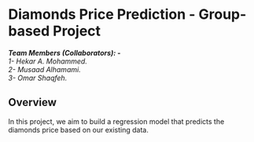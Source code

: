 # **Diamonds Price Prediction - Group-based Project**
***Team Members (Collaborators): -***<br>
_1- Hekar A. Mohammed._<br>
_2- Musaad Alhamami._<br>
_3- Omar Shaqfeh._<br>

## **Overview**
In this project, we aim to build a regression model that predicts the diamonds price based on our existing data.
